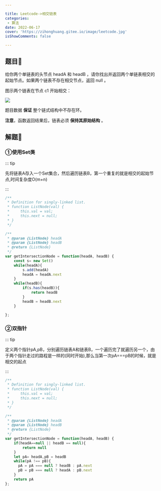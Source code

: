 ```yaml
---

title: Leetcode->相交链表
categories: 
 - 算法
date: 2022-06-17
cover: 'https://zihonghuang.gitee.io/image/leetcode.jpg'
isShowComments: false

---
```


## 题目:tada:

给你两个单链表的头节点 headA 和 headB ，请你找出并返回两个单链表相交的起始节点。如果两个链表不存在相交节点，返回 null 。

图示两个链表在节点 c1 开始相交：

![](https://assets.leetcode-cn.com/aliyun-lc-upload/uploads/2018/12/14/160_statement.png)

题目数据 **保证** 整个链式结构中不存在环。

**注意**，函数返回结果后，链表必须 **保持其原始结构** 。

## 解题:cherries:

### ①使用Set类

::: tip

​	先将链表A存入一个Set集合，然后遍历链表B，第一个重复的就是相交的起始节点,时间复杂度O(m+n)

:::

```javascript
/**
 * Definition for singly-linked list.
 * function ListNode(val) {
 *     this.val = val;
 *     this.next = null;
 * }
 */

/**
 * @param {ListNode} headA
 * @param {ListNode} headB
 * @return {ListNode}
 */
var getIntersectionNode = function(headA, headB) {
    const s= new Set()
    while(headA){
        s.add(headA)
        headA = headA.next
    }
    while(headB){
        if(s.has(headB)){
            return headB
        }
        headB = headB.next
    }
    
};
```

### ②双指针

::: tip

​	定义两个指针pA,pB，分别遍历链表A和链表B，一个遍历完了就遍历另一个，由于两个指针走过的路程是一样的(同时开始),那么当第一次pA===pB的时候，就是相交的起点

:::

```javascript
/**
 * Definition for singly-linked list.
 * function ListNode(val) {
 *     this.val = val;
 *     this.next = null;
 * }
 */

/**
 * @param {ListNode} headA
 * @param {ListNode} headB
 * @return {ListNode}
 */
var getIntersectionNode = function(headA, headB) {
    if(headA==null || headB == null){
        return null
    }
    let pA= headA,pB = headB
    while(pA !== pB){
      pA = pA === null ? headB : pA.next
      pB = pB === null ? headA : pB.next
    }
    return pA
};
```

